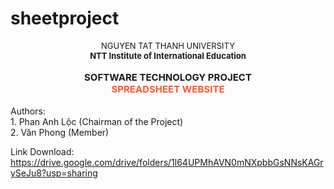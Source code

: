 # sheetproject
<div style="font-size: 13px;" align="center">NGUYEN TAT THANH UNIVERSITY</div>
<div align="center"><strong><span style="font-size: 13px;">NTT Institute of International Education</span></strong></div>
</br>
<div align="center"><strong><span style="font-size: 15px;">SOFTWARE TECHNOLOGY PROJECT</span></strong></div>
<div align="center"><strong><span style="font-size: 15px; color: #FF5733;">SPREADSHEET WEBSITE</span></strong></div>
</br>
Authors:
<br>1. Phan Anh Lộc (Chairman of the Project)
<br>2. Văn Phong (Member)

Link Download: https://drive.google.com/drive/folders/1l64UPMhAVN0mNXpbbGsNNsKAGrySeJu8?usp=sharing
